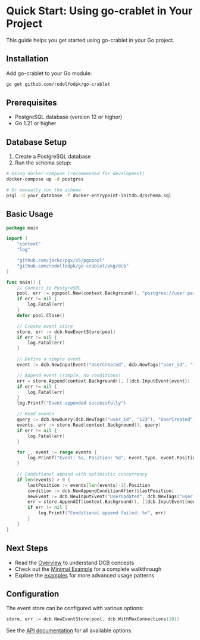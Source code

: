 # Quick Start: Using go-crablet in Your Project

This guide helps you get started using go-crablet in your Go project.

## Installation

Add go-crablet to your Go module:

```bash
go get github.com/rodolfodpk/go-crablet
```

## Prerequisites

- PostgreSQL database (version 12 or higher)
- Go 1.21 or higher

## Database Setup

1. Create a PostgreSQL database
2. Run the schema setup:

```bash
# Using docker-compose (recommended for development)
docker-compose up -d postgres

# Or manually run the schema
psql -d your_database -f docker-entrypoint-initdb.d/schema.sql
```

## Basic Usage

```go
package main

import (
    "context"
    "log"

    "github.com/jackc/pgx/v5/pgxpool"
    "github.com/rodolfodpk/go-crablet/pkg/dcb"
)

func main() {
    // Connect to PostgreSQL
    pool, err := pgxpool.New(context.Background(), "postgres://user:pass@localhost:5432/dbname")
    if err != nil {
        log.Fatal(err)
    }
    defer pool.Close()

    // Create event store
    store, err := dcb.NewEventStore(pool)
    if err != nil {
        log.Fatal(err)
    }

    // Define a simple event
    event := dcb.NewInputEvent("UserCreated", dcb.NewTags("user_id", "123"), []byte(`{"name": "John Doe", "email": "john@example.com"}`))

    // Append event (simple, no conditions)
    err = store.Append(context.Background(), []dcb.InputEvent{event})
    if err != nil {
        log.Fatal(err)
    }
    log.Printf("Event appended successfully")

    // Read events
    query := dcb.NewQuery(dcb.NewTags("user_id", "123"), "UserCreated")
    events, err := store.Read(context.Background(), query)
    if err != nil {
        log.Fatal(err)
    }

    for _, event := range events {
        log.Printf("Event: %s, Position: %d", event.Type, event.Position)
    }

    // Conditional append with optimistic concurrency
    if len(events) > 0 {
        lastPosition := events[len(events)-1].Position
        condition := dcb.NewAppendConditionAfter(&lastPosition)
        newEvent := dcb.NewInputEvent("UserUpdated", dcb.NewTags("user_id", "123"), []byte(`{"name": "John Smith"}`))
        err = store.AppendIf(context.Background(), []dcb.InputEvent{newEvent}, condition)
        if err != nil {
            log.Printf("Conditional append failed: %v", err)
        }
    }
}
```

## Next Steps

- Read the [Overview](overview.md) to understand DCB concepts
- Check out the [Minimal Example](minimal-example.md) for a complete walkthrough
- Explore the [examples](../internal/examples/) for more advanced usage patterns

## Configuration

The event store can be configured with various options:

```go
store, err := dcb.NewEventStore(pool, dcb.WithMaxConnections(10))
```

See the [API documentation](https://godoc.org/github.com/rodolfodpk/go-crablet/pkg/dcb) for all available options. 